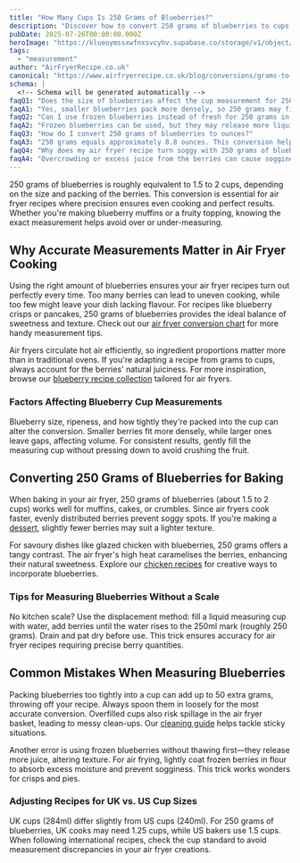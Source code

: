 ```yaml
---
title: "How Many Cups Is 250 Grams of Blueberries?"
description: "Discover how to convert 250 grams of blueberries to cups for perfect air fryer recipes every time. Get precise measurements now!"
pubDate: 2025-07-26T00:00:00.000Z
heroImage: "https://klueoymssxwfnxsvcyhv.supabase.co/storage/v1/object/public/Shmucket/how-many-cups-is-250-grams-of-blueberries.png"
tags:
  - "measurement"
author: "AirFryerRecipe.co.uk"
canonical: "https://www.airfryerrecipe.co.uk/blog/conversions/grams-to-cups/how-many-cups-is-250-grams-of-blueberries"
schema: |
  <!-- Schema will be generated automatically -->
faqQ1: "Does the size of blueberries affect the cup measurement for 250 grams?"
faqA1: "Yes, smaller blueberries pack more densely, so 250 grams may fill fewer cups than larger berries. For accuracy, measure by weight or use the displacement method mentioned above."
faqQ2: "Can I use frozen blueberries instead of fresh for 250 grams in cups?"
faqA2: "Frozen blueberries can be used, but they may release more liquid during cooking. If substituting, reduce slightly (by 1-2 tablespoons per cup) to account for excess moisture in air fryer recipes."
faqQ3: "How do I convert 250 grams of blueberries to ounces?"
faqA3: "250 grams equals approximately 8.8 ounces. This conversion helps when using scales that default to imperial measurements for air fryer cooking."
faqQ4: "Why does my air fryer recipe turn soggy with 250 grams of blueberries?"
faqA4: "Overcrowding or excess juice from the berries can cause sogginess. Toss blueberries in a bit of flour or cornstarch before adding to the air fryer to absorb moisture and improve texture."
---
```

<p>250 grams of blueberries is roughly equivalent to 1.5 to 2 cups, depending on the size and packing of the berries. This conversion is essential for air fryer recipes where precision ensures even cooking and perfect results. Whether you're making blueberry muffins or a fruity topping, knowing the exact measurement helps avoid over or under-measuring.</p>  

<h2>Why Accurate Measurements Matter in Air Fryer Cooking</h2>  
<p>Using the right amount of blueberries ensures your air fryer recipes turn out perfectly every time. Too many berries can lead to uneven cooking, while too few might leave your dish lacking flavour. For recipes like blueberry crisps or pancakes, 250 grams of blueberries provides the ideal balance of sweetness and texture. Check out our <a href=https://www.airfryerrecipe.co.uk/air-fryer-conversion-chart>air fryer conversion chart</a> for more handy measurement tips.</p>  

<p>Air fryers circulate hot air efficiently, so ingredient proportions matter more than in traditional ovens. If you're adapting a recipe from grams to cups, always account for the berries' natural juiciness. For more inspiration, browse our <a href=https://www.airfryerrecipe.co.uk/recipes>blueberry recipe collection</a> tailored for air fryers.</p>  

<h3>Factors Affecting Blueberry Cup Measurements</h3>  
<p>Blueberry size, ripeness, and how tightly they're packed into the cup can alter the conversion. Smaller berries fit more densely, while larger ones leave gaps, affecting volume. For consistent results, gently fill the measuring cup without pressing down to avoid crushing the fruit.</p>  

<h2>Converting 250 Grams of Blueberries for Baking</h2>  
<p>When baking in your air fryer, 250 grams of blueberries (about 1.5 to 2 cups) works well for muffins, cakes, or crumbles. Since air fryers cook faster, evenly distributed berries prevent soggy spots. If you're making a <a href=https://www.airfryerrecipe.co.uk/recipe-category/dessert>dessert</a>, slightly fewer berries may suit a lighter texture.</p>  

<p>For savoury dishes like glazed chicken with blueberries, 250 grams offers a tangy contrast. The air fryer's high heat caramelises the berries, enhancing their natural sweetness. Explore our <a href=https://www.airfryerrecipe.co.uk/recipe-category/chicken>chicken recipes</a> for creative ways to incorporate blueberries.</p>  

<h3>Tips for Measuring Blueberries Without a Scale</h3>  
<p>No kitchen scale? Use the displacement method: fill a liquid measuring cup with water, add berries until the water rises to the 250ml mark (roughly 250 grams). Drain and pat dry before use. This trick ensures accuracy for air fryer recipes requiring precise berry quantities.</p>  

<h2>Common Mistakes When Measuring Blueberries</h2>  
<p>Packing blueberries too tightly into a cup can add up to 50 extra grams, throwing off your recipe. Always spoon them in loosely for the most accurate conversion. Overfilled cups also risk spillage in the air fryer basket, leading to messy clean-ups. Our <a href=https://www.airfryerrecipe.co.uk/air-fryer-cleaner>cleaning guide</a> helps tackle sticky situations.</p>  

<p>Another error is using frozen blueberries without thawing first—they release more juice, altering texture. For air frying, lightly coat frozen berries in flour to absorb excess moisture and prevent sogginess. This trick works wonders for crisps and pies.</p>  

<h3>Adjusting Recipes for UK vs. US Cup Sizes</h3>  
<p>UK cups (284ml) differ slightly from US cups (240ml). For 250 grams of blueberries, UK cooks may need 1.25 cups, while US bakers use 1.5 cups. When following international recipes, check the cup standard to avoid measurement discrepancies in your air fryer creations.</p>
